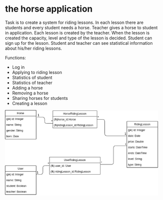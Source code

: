 # the horse application

Task is to create a system for riding lessons. In each lesson there are students and every student needs a horse. Teacher gives a horse to student in application. Each lesson is created by the teacher. When the lesson is created the capacity, level and type of the lesson is decided. Student can sign up for the lesson. Student and teacher can see statistical information about his/her riding lessons.

Functions:
* Log in
* Applying to riding lesson
* Statistics of student
* Statistics of teacher
* Adding a horse
* Removing a horse
* Sharing horses for students
* Creating a lesson

![databasediagram](https://raw.githubusercontent.com/millakortelainen/horseApp/master/pics/horseApp.png "Database Diagram")
